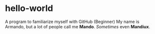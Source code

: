 # hello-world
A program to familiarize myself with GitHub (Beginner)
My name is Armando, but a lot of people call me **Mando**. *Sometimes* even **Mandiux**.
